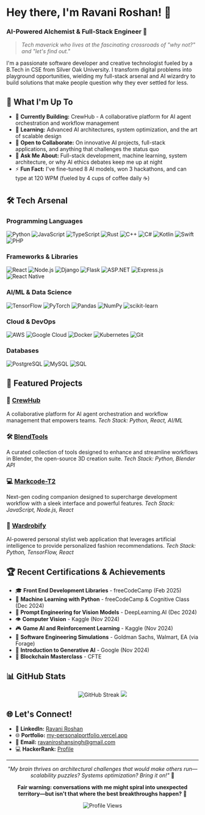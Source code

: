 # Hey there, I'm Ravani Roshan! 👋

### AI-Powered Alchemist & Full-Stack Engineer 🚀

> *Tech maverick who lives at the fascinating crossroads of "why not?" and "let's find out."*

I'm a passionate software developer and creative technologist fueled by a B.Tech in CSE from Silver Oak University. I transform digital problems into playground opportunities, wielding my full-stack arsenal and AI wizardry to build solutions that make people question why they ever settled for less.

## 🎯 What I'm Up To

- 🔭 **Currently Building:** CrewHub - A collaborative platform for AI agent orchestration and workflow management
- 🌱 **Learning:** Advanced AI architectures, system optimization, and the art of scalable design
- 🤝 **Open to Collaborate:** On innovative AI projects, full-stack applications, and anything that challenges the status quo
- 💬 **Ask Me About:** Full-stack development, machine learning, system architecture, or why AI ethics debates keep me up at night
- ⚡ **Fun Fact:** I've fine-tuned 8 AI models, won 3 hackathons, and can type at 120 WPM (fueled by 4 cups of coffee daily ☕)

## 🛠️ Tech Arsenal

### Programming Languages
![Python](https://img.shields.io/badge/Python-3776AB?style=for-the-badge&logo=python&logoColor=white)
![JavaScript](https://img.shields.io/badge/JavaScript-F7DF1E?style=for-the-badge&logo=javascript&logoColor=black)
![TypeScript](https://img.shields.io/badge/TypeScript-007ACC?style=for-the-badge&logo=typescript&logoColor=white)
![Rust](https://img.shields.io/badge/Rust-000000?style=for-the-badge&logo=rust&logoColor=white)
![C++](https://img.shields.io/badge/C++-00599C?style=for-the-badge&logo=c%2B%2B&logoColor=white)
![C#](https://img.shields.io/badge/C%23-239120?style=for-the-badge&logo=c-sharp&logoColor=white)
![Kotlin](https://img.shields.io/badge/Kotlin-0095D5?style=for-the-badge&logo=kotlin&logoColor=white)
![Swift](https://img.shields.io/badge/Swift-FA7343?style=for-the-badge&logo=swift&logoColor=white)
![PHP](https://img.shields.io/badge/PHP-777BB4?style=for-the-badge&logo=php&logoColor=white)

### Frameworks & Libraries
![React](https://img.shields.io/badge/React-20232A?style=for-the-badge&logo=react&logoColor=61DAFB)
![Node.js](https://img.shields.io/badge/Node.js-43853D?style=for-the-badge&logo=node.js&logoColor=white)
![Django](https://img.shields.io/badge/Django-092E20?style=for-the-badge&logo=django&logoColor=white)
![Flask](https://img.shields.io/badge/Flask-000000?style=for-the-badge&logo=flask&logoColor=white)
![ASP.NET](https://img.shields.io/badge/ASP.NET-5C2D91?style=for-the-badge&logo=.net&logoColor=white)
![Express.js](https://img.shields.io/badge/Express.js-404D59?style=for-the-badge)
![React Native](https://img.shields.io/badge/React_Native-20232A?style=for-the-badge&logo=react&logoColor=61DAFB)

### AI/ML & Data Science
![TensorFlow](https://img.shields.io/badge/TensorFlow-FF6F00?style=for-the-badge&logo=tensorflow&logoColor=white)
![PyTorch](https://img.shields.io/badge/PyTorch-EE4C2C?style=for-the-badge&logo=pytorch&logoColor=white)
![Pandas](https://img.shields.io/badge/Pandas-150458?style=for-the-badge&logo=pandas&logoColor=white)
![NumPy](https://img.shields.io/badge/NumPy-013243?style=for-the-badge&logo=numpy&logoColor=white)
![scikit-learn](https://img.shields.io/badge/scikit--learn-F7931E?style=for-the-badge&logo=scikit-learn&logoColor=white)

### Cloud & DevOps
![AWS](https://img.shields.io/badge/AWS-232F3E?style=for-the-badge&logo=amazon-aws&logoColor=white)
![Google Cloud](https://img.shields.io/badge/Google_Cloud-4285F4?style=for-the-badge&logo=google-cloud&logoColor=white)
![Docker](https://img.shields.io/badge/Docker-2496ED?style=for-the-badge&logo=docker&logoColor=white)
![Kubernetes](https://img.shields.io/badge/Kubernetes-326CE5?style=for-the-badge&logo=kubernetes&logoColor=white)
![Git](https://img.shields.io/badge/Git-F05032?style=for-the-badge&logo=git&logoColor=white)

### Databases
![PostgreSQL](https://img.shields.io/badge/PostgreSQL-316192?style=for-the-badge&logo=postgresql&logoColor=white)
![MySQL](https://img.shields.io/badge/MySQL-00000F?style=for-the-badge&logo=mysql&logoColor=white)
![SQL](https://img.shields.io/badge/SQL-4479A1?style=for-the-badge&logo=postgresql&logoColor=white)

## 🚀 Featured Projects

### 🤖 [CrewHub](https://github.com/RavaniRoshan/Crewhub)
A collaborative platform for AI agent orchestration and workflow management that empowers teams.
*Tech Stack: Python, React, AI/ML*

### 🛠️ [BlendTools](https://github.com/RavaniRoshan/blendtools-vp)
A curated collection of tools designed to enhance and streamline workflows in Blender, the open-source 3D creation suite.
*Tech Stack: Python, Blender API*

### 💻 [Markcode-T2](https://github.com/RavaniRoshan/Markcode-T2)
Next-gen coding companion designed to supercharge development workflow with a sleek interface and powerful features.
*Tech Stack: JavaScript, Node.js, React*

### 👗 [Wardrobify](https://github.com/RavaniRoshan/wardrobify-genius-08)
AI-powered personal stylist web application that leverages artificial intelligence to provide personalized fashion recommendations.
*Tech Stack: Python, TensorFlow, React*

## 🏆 Recent Certifications & Achievements

- 🎓 **Front End Development Libraries** - freeCodeCamp (Feb 2025)
- 🤖 **Machine Learning with Python** - freeCodeCamp & Cognitive Class (Dec 2024)
- 🎯 **Prompt Engineering for Vision Models** - DeepLearning.AI (Dec 2024)
- 👁️ **Computer Vision** - Kaggle (Nov 2024)
- 🎮 **Game AI and Reinforcement Learning** - Kaggle (Nov 2024)
- 🏢 **Software Engineering Simulations** - Goldman Sachs, Walmart, EA (via Forage)
- 🤖 **Introduction to Generative AI** - Google (Nov 2024)
- 🔗 **Blockchain Masterclass** - CFTE

## 📊 GitHub Stats

<p align="center">
  
  <img src="https://github-readme-streak-stats.herokuapp.com/?user=RavaniRoshan&theme=radical" alt="GitHub Streak"/>
  <img src="https://github-readme-stats.vercel.app/api/top-langs/?username=RavaniRoshan&layout=compact&theme=radical&hide_border=true"/>
</p>

## 🌐 Let's Connect!

- 💼 **LinkedIn:** [Ravani Roshan](https://www.linkedin.com/in/roshan-ravani-3a79882a3/)
- 🌐 **Portfolio:** [my-personalportfolio.vercel.app](https://my-personalportfolio.vercel.app/)
- 📧 **Email:** ravaniroshansingh@gmail.com
- 💻 **HackerRank:** [Profile](https://hackerrank.com/ravaniroshansingh)

---

<div align="center">

*"My brain thrives on architectural challenges that would make others run—scalability puzzles? Systems optimization? Bring it on!"* 💪

**Fair warning: conversations with me might spiral into unexpected territory—but isn't that where the best breakthroughs happen?** 🌟

![Profile Views](https://komarev.com/ghpvc/?username=roshan-ravani&color=blueviolet&style=flat-square&label=Profile+Views)

</div>
